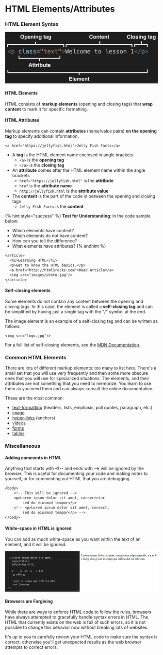 # HTML Elements/Attributes

### HTML Element Syntax

![](../../.gitbook/assets/image%20%283%29.png)

#### HTML Elements

HTML consists of **markup elements** \(opening and closing tags\) that **wrap content** to mark it for specific formatting.

#### HTML Attributes

Markup elements can contain **attributes** \(name/value pairs\) **on the opening tag** to specify additional information.

```markup
<a href="https://jellyfish.html">Jelly Fish Facts</a>
```

* A **tag** is the HTML element name enclosed in angle brackets
  * `<a>` is the **opening tag**
  * `</a>` is the **closing tag**
* An **attribute** comes after the HTML element name within the angle brackets
  * `href="https://jellyfish.html"` is the **attribute**
  * `href` is the **attribute name**
  * `http://jellyfish.html` is the **attribute value**
* The **content** is the part of the code in between the opening and closing tags
  * `Jelly Fish Facts` is the **content**

{% hint style="success" %}
**Test for Understanding**: In the code sample below:

* Which elements have content?
* Which elements do not have content?
* How can you tell the difference?
* What elements have attributes?
{% endhint %}

```markup
<article>
  <h1>Learning HTML</h1>
  <p>Get to know the HTML basics.</p>
  <a href="http://html5rocks.com">Read Article</a>
  <img src="images/photo.jpg"/>
</article>
```

#### Self-closing elements

Some elements do not contain any content between the opening and closing tags. In this case, the element is called a **self-closing tag** and can be simplified by having just a single tag with the "/" symbol at the end.

The image element is an example of a self-closing tag and can be written as follows.

```markup
<img src="logo.jpg"/>
```

For a full list of self-closing elements, see the [MDN Documentation](https://developer.mozilla.org/en-US/docs/Glossary/Empty_element).

### Common HTML Elements

There are lots of different markup elements: too many to list here. There's a small set that you will use very frequently and then some more obscure ones that you will use for specialized situations. The elements, and their attributes are not something that you need to memorize. You learn to use them as you need them and can always consult the online documentation.

These are the most common:

* [text-formatting](text-formatting-elemetns.md) \(headers, lists, emphasis, pull quotes, paragraph, etc.\)
* [image](images.md)
* [hyper-links](links.md) \(anchors\) 
* [videos](video.md)
* [forms](../../miscellaneous-topics/forms.md)
* [tables](tables.md)

### 

### Miscellaneous

#### Adding comments in HTML

Anything that starts with **&lt;!--** and ends with **--&gt;** will be ignored by the browser. This is useful for documenting your code and making notes to yourself, or for commenting out HTML that you are debugging.

```markup
<body>
    <!-- This will be ignored -->
    <p>Lorem ipsum dolor sit amet, consectetur 
        sed do eiusmod tempor</p>
    <!-- <p>Lorem ipsum dolor sit amet, consect, 
        sed do eiusmod tempor</p> -->  
</body>
```

#### White-space in HTML is ignored

You can add as much white-space as you want within the text of an element, and it will be ignored.

![](../../.gitbook/assets/image%20%28275%29.png)

#### Browsers are Forgiving

While there are ways to enforce HTML code to follow the rules, browsers have always attempted to gracefully handle syntax errors in HTML. The HTML that currently exists on the web is full of such errors, so it is not possible to change this behavior now without breaking lots of websites.

It's up to you to carefully review your HTML code to make sure the syntax is correct, otherwise you'll get unexpected results as the web browser attempts to correct errors.

